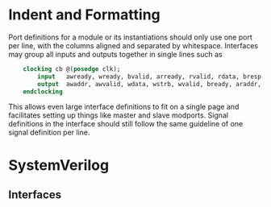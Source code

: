 # Indent and Formatting
Port definitions for a module or its instantiations should only use one port per
line, with the columns aligned and separated by whitespace. Interfaces may group
all inputs and outputs together in single lines such as
```systemverilog
    clocking cb @(posedge clk);
        input   awready, wready, bvalid, arready, rvalid, rdata, bresp, rresp;
        output  awaddr, awvalid, wdata, wstrb, wvalid, bready, araddr, arvalid, rready;
    endclocking
```
This allows even large interface definitions to fit on a single page and
facilitates setting up things like master and slave modports.  Signal
definitions in the interface should still follow the same guideline of one
signal definition per line.
# SystemVerilog
## Interfaces

